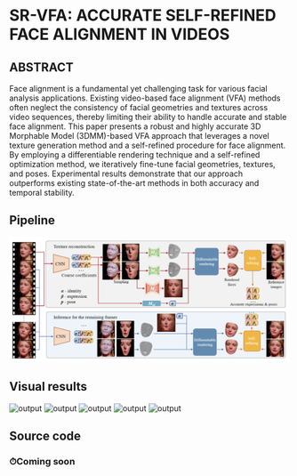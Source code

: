 # SR-VFA: ACCURATE SELF-REFINED FACE ALIGNMENT IN VIDEOS
## ABSTRACT
Face alignment is a fundamental yet challenging task for various facial analysis applications. Existing video-based face
alignment (VFA) methods often neglect the consistency of facial geometries and textures across video sequences, thereby
limiting their ability to handle accurate and stable face alignment. This paper presents a robust and highly accurate 3D
Morphable Model (3DMM)-based VFA approach that leverages a novel texture generation method and a self-refined procedure for face alignment. By employing a differentiable
rendering technique and a self-refined optimization method,
we iteratively fine-tune facial geometries, textures, and poses.
Experimental results demonstrate that our approach outperforms existing state-of-the-art methods in both accuracy and
temporal stability.
## Pipeline
![pipeline](figs/pipeline.png)
## Visual results
![output](figs/009.gif)
![output](figs/037.gif)
![output](figs/114.gif)
![output](figs/405.gif)
![output](figs/520.gif)
## Source code
### ⏱Coming soon